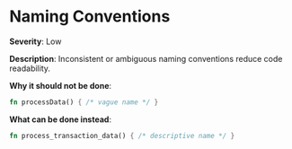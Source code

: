 # Naming Conventions

**Severity**: Low

**Description**: Inconsistent or ambiguous naming conventions reduce code readability.

**Why it should not be done**:

```rust
fn processData() { /* vague name */ }
```

**What can be done instead**:

```rust
fn process_transaction_data() { /* descriptive name */ }
```
